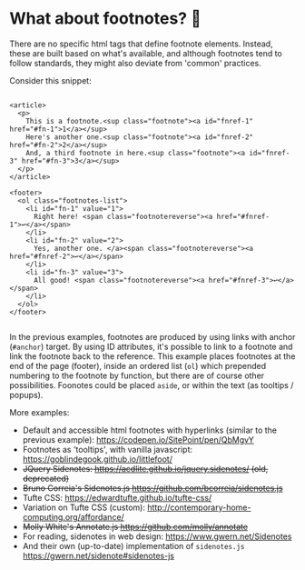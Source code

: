 # What about footnotes? 📖

There are no specific html tags that define footnote elements. Instead, these are built based on what's available, and although footnotes tend to follow standards, they might also deviate from 'common' practices.

Consider this snippet:

```

<article>
  <p>
    This is a footnote.<sup class="footnote"><a id="fnref-1" href="#fn-1">1</a></sup>
    Here's another one.<sup class="footnote"><a id="fnref-2" href="#fn-2">2</a></sup>
    And, a third footnote in here.<sup class="footnote"><a id="fnref-3" href="#fn-3">3</a></sup>
  </p>
</article>

<footer>
  <ol class="footnotes-list">
    <li id="fn-1" value="1">
      Right here! <span class="footnotereverse"><a href="#fnref-1">↩</a></span>
    </li>
    <li id="fn-2" value="2">
      Yes, another one. </a><span class="footnotereverse"><a href="#fnref-2">↩</a></span>
    </li>
    <li id="fn-3" value="3">
      All good! <span class="footnotereverse"><a href="#fnref-3">↩</a></span>
    </li>
  </ol>
</footer>


```

In the previous examples, footnotes are produced by using links with anchor (`#anchor`) target. By using ID attributes, it's possible to link to a footnote and link the footnote back to the reference. This example places footnotes at the end of the page (footer), inside an ordered list (`ol`) which prepended numbering to the footnote by function, but there are of course other possibilities. Foonotes could be placed `aside`, or within the text (as tooltips / popups).

More examples:

- Default and accessible html footnotes with hyperlinks (similar to the previous example): https://codepen.io/SitePoint/pen/QbMgvY
- Footnotes as 'tooltips', with vanilla javascript: https://goblindegook.github.io/littlefoot/
- ~~JQuery Sidenotes: https://acdlite.github.io/jquery.sidenotes/ (old, deprecated)~~
- ~~Bruno Correia's Sidenotes.js https://github.com/bcorreia/sidenotes.js~~
- Tufte CSS: https://edwardtufte.github.io/tufte-css/
- Variation on Tufte CSS (custom): http://contemporary-home-computing.org/affordance/
- ~~Molly White's Annotate.js https://github.com/molly/annotate~~
- For reading, sidenotes in web design: https://www.gwern.net/Sidenotes
- And their own (up-to-date) implementation of `sidenotes.js` https://gwern.net/sidenote#sidenotes-js

